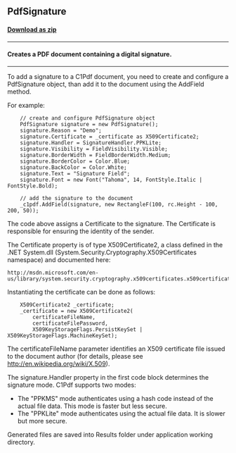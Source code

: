 ## PdfSignature
#### [Download as zip](https://grapecity.github.io/DownGit/#/home?url=https://github.com/GrapeCity/ComponentOne-Service-Components-Samples/tree/master/Pdf/PdfSignature)
____
#### Creates a PDF document containing a digital signature.
____
To add a signature to a C1Pdf document, you need to create and configure a PdfSignature object, than add it to the document using the AddField method.

For example:

```
	// create and configure PdfSignature object
	PdfSignature signature = new PdfSignature();
	signature.Reason = "Demo";
	signature.Certificate = _certificate as X509Certificate2;
	signature.Handler = SignatureHandler.PPKLite;
	signature.Visibility = FieldVisibility.Visible;
	signature.BorderWidth = FieldBorderWidth.Medium;
	signature.BorderColor = Color.Blue;
	signature.BackColor = Color.White;
	signature.Text = "Signature Field";
	signature.Font = new Font("Tahoma", 14, FontStyle.Italic | FontStyle.Bold);

	// add the signature to the document
	_c1pdf.AddField(signature, new RectangleF(100, rc.Height - 100, 200, 50));
```
The code above assigns a Certificate to the signature. The Certificate is responsible for ensuring the identity of the sender.

The Certificate property is of type X509Certificate2, a class defined in the  .NET System.dll (System.Security.Cryptography.X509Certificates namespace) and documented here:

	http://msdn.microsoft.com/en-us/library/system.security.cryptography.x509certificates.x509certificate2.aspx

Instantiating the certificate can be done as follows:

```
	X509Certificate2 _certificate;
	_certificate = new X509Certificate2(
		certificateFileName, 
		certificateFilePassword, 
		X509KeyStorageFlags.PersistKeySet | X509KeyStorageFlags.MachineKeySet);
```
The certificateFileName parameter identifies an X509 certificate file issued to the document author (for details, please see http://en.wikipedia.org/wiki/X.509).

The signature.Handler property in the first code block determines the signature mode. C1Pdf supports two modes:

* The "PPKMS" mode authenticates using a hash code instead of the actual file data. This mode is faster but less secure.
* The "PPKLite" mode authenticates using the actual file data. It is slower but more secure.

 Generated files are saved into Results folder under application working directory.
